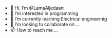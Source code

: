 - 👋 Hi, I’m @LamaAljedaani
- 👀 I’m interested in programming
- 🌱 I’m currently learning Electrical engineernig
- 💞️ I’m looking to collaborate on ...
- 📫 How to reach me ...

<!---
LamaAljedaani/LamaAljedaani is a ✨ special ✨ repository because its `README.md` (this file) appears on your GitHub profile.
You can click the Preview link to take a look at your changes.
--->
